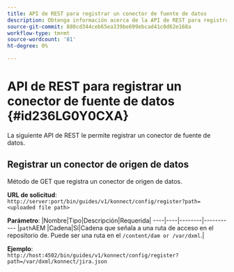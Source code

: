 ```yaml
---
title: API de REST para registrar un conector de fuente de datos
description: Obtenga información acerca de la API de REST para registrar un conector de fuente de datos
source-git-commit: 880cd344ceb65ea339be699ebcad41c0d62e168a
workflow-type: tm+mt
source-wordcount: '81'
ht-degree: 0%

---
```


# API de REST para registrar un conector de fuente de datos {#id236LG0Y0CXA}

La siguiente API de REST le permite registrar un conector de fuente de datos.

## Registrar un conector de origen de datos

Método de GET que registra un conector de origen de datos.

**URL de solicitud**:
`http://server:port/bin/guides/v1/konnect/config/register?path=<uploaded file path>`

**Parámetro**: |Nombre|Tipo|Descripción|Requerida| ----|----|--------|----------- |`path`AEM |Cadena|Sí|Cadena que señala a una ruta de acceso en el repositorio de. Puede ser una ruta en el `/content/dam or /var/dxml`.|

**Ejemplo**:\
`http://host:4502/bin/guides/v1/konnect/config/register?path=/var/dxml/konnect/jira.json`
